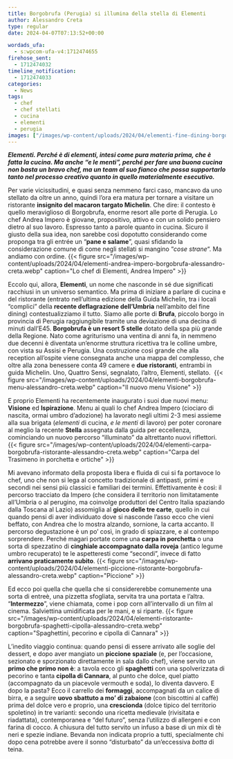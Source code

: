 ```yaml
---
title: Borgobrufa (Perugia) si illumina della stella di Elementi
author: Alessandro Creta
type: regular
date: 2024-04-07T07:13:52+00:00

wordads_ufa:
  - s:wpcom-ufa-v4:1712474655
firehose_sent:
  - 1712474032
timeline_notification:
  - 1712474033
categories:
  - News
tags:
  - chef
  - chef stellati
  - cucina
  - elementi
  - perugia
images: ["/images/wp-content/uploads/2024/04/elementi-fine-dining-borgobrufa-alessandro-creta.webp"]
---
```

_**Elementi. Perché è di elementi, intesi come pura materia prima, che è fatta la cucina. Ma anche “e le menti”, perché per fare una buona cucina non basta un bravo chef, ma un team al suo fianco che possa supportarlo tanto nel processo creativo quanto in quello materialmente esecutivo.**_ 

Per varie vicissitudini, e quasi senza nemmeno farci caso, mancavo da uno stellato da oltre un anno, quindi l’ora era matura per tornare a visitare un ristorante **insignito del macaron targato Michelin**. Che dire: il contesto è quello meraviglioso di Borgobrufa, enorme resort alle porte di Perugia. Lo chef Andrea Impero è giovane, propositivo, attivo e con un solido pensiero dietro al suo lavoro. Espresso tanto a parole quanto in cucina. Sicuro il giusto della sua idea, non sarebbe così dopotutto considerando come proponga tra gli entrée un “**pane e salame**”, quasi sfidando la considerazione comune di come negli stellati si mangino &#8220;_cose strane_&#8220;. Ma andiamo con ordine.
{{< figure src="/images/wp-content/uploads/2024/04/elementi-andrea-impero-borgobrufa-alessandro-creta.webp" caption="Lo chef di Elementi, Andrea Impero" >}}
 

Eccolo qui, allora, **Elementi**, un nome che nasconde in sé due significati racchiusi in un universo semantico. Ma prima di iniziare a parlare di cucina e del ristorante (entrato nell’ultima edizione della Guida Michelin, tra i locali “complici” della **recente deflagrazione dell’Umbria** nell’ambito del fine dining) contestualizziamo il tutto. Siamo alle porte di **Brufa**, piccolo borgo in provincia di Perugia raggiungibile tramite una deviazione di una decina di minuti dall’E45. **Borgobrufa è un resort 5 stelle** dotato della spa più grande della Regione. Nato come agriturismo una ventina di anni fa, in nemmeno due decenni è diventata un’enorme struttura ricettiva tra le colline umbre, con vista su Assisi e Perugia. Una costruzione così grande che alla reception all&#8217;ospite viene consegnata anche una mappa del complesso, che oltre alla zona benessere conta 49 camere e **due ristoranti**, entrambi in guida Michelin. Uno, Quattro Sensi, segnalato, l’altro, Elementi, stellato. 
{{< figure src="/images/wp-content/uploads/2024/04/elementi-borgobrufa-menu-alessandro-creta.webp" caption="Il nuovo menu Visione" >}}
 

E proprio Elementi ha recentemente inaugurato i suoi due nuovi menu: **Visione** ed **Ispirazione**. Menu ai quali lo chef Andrea Impero (ciociaro di nascita, ormai umbro d’adozione) ha lavorato negli ultimi 2-3 mesi assieme alla sua brigata (_elementi_ di cucina, _e le menti_ di lavoro) per poter coronare al meglio la recente **Stella** assegnata dalla guida per eccellenza, cominciando un nuovo percorso “illuminato” da altrettanto nuovi riflettori.
{{< figure src="/images/wp-content/uploads/2024/04/elementi-carpa-borgobrufa-ristorante-alessandro-creta.webp" caption="Carpa del Trasimeno in porchetta e ortiche" >}}
 

Mi avevano informato della proposta libera e fluida di cui si fa portavoce lo chef, uno che non si lega al concetto tradizionale di antipasti, primi e secondi nei sensi più classici e familiari dei termini. Effettivamente è così: il percorso tracciato da Impero (che considera il territorio non limitatamente all’Umbria o al perugino, ma coinvolge produttori del Centro Italia spaziando dalla Toscana al Lazio) assomiglia al **gioco delle tre carte**, quello in cui quando pensi di aver individuato dove si nasconde l’asso ecco che vieni beffato, con Andrea che lo mostra alzando, sornione, la carta accanto. Il percorso degustazione è un po’ così, in grado di spiazzare, e al contempo sorprendere. Perché magari portate come una **carpa in porchetta** o una sorta di spezzatino di **cinghiale accompagnato dalla roveja** (antico legume umbro recuperato) te le aspetteresti come “secondi”, invece di fatto **arrivano praticamente subito**.
{{< figure src="/images/wp-content/uploads/2024/04/elementi-piccione-ristorante-borgobrufa-alessandro-creta.webp" caption="Piccione" >}}
 

Ed ecco poi quella che quella che si considererebbe comunemente una sorta di entreè, una pizzetta sfogliata, servita tra una portata e l’altra. “**Intermezzo**”, viene chiamata, come i pop corn all’intervallo di un film al cinema. Salviettina umidificata per le mani, e si riparte.
{{< figure src="/images/wp-content/uploads/2024/04/elementi-ristorante-borgobrufa-spaghetti-cipolla-alessandro-creta.webp" caption="Spaghettini, pecorino e cipolla di Cannara" >}}
 

L&#8217;inedito viaggio continua: quando pensi di essere arrivato alle soglie del dessert, e dopo aver mangiato un **piccione spaziale** (e, per l’occasione, sezionato e sporzionato direttamente in sala dallo chef), viene servito un **primo che primo non è**: a tavola ecco gli **spaghetti** con una spolverizzata di pecorino e tanta **cipolla di Cannara**, al punto che dolce, quel piatto (accompagnato da un piacevole vermouth e soda), lo diventa davvero. E dopo la pasta? Ecco il carrello dei **formaggi**, accompagnati da un calice di birra, e a seguire **uovo sbattuto a mo’ di zabaione** (con biscottini al caffè) prima del dolce vero e proprio, una **crescionda** (dolce tipico del territorio spoletino) in tre varianti: secondo una ricetta medievale (rivisitata e riadattata), contemporanea e “del futuro”, senza l’utilizzo di allergeni e con farina di cocco. A chiusura del tutto servito un infuso a base di un mix di tè neri e spezie indiane. Bevanda non indicata proprio a tutti, specialmente chi dopo cena potrebbe avere il sonno &#8220;disturbato&#8221; da un&#8217;eccessiva _botta_ di teina.